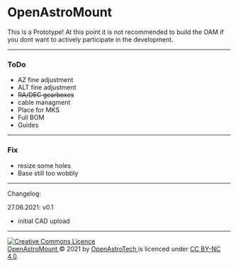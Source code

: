 # OpenAstroMount

This is a Prototype! At this point it is not recommended to build the OAM if you dont want to actively participate in the development. 


---
### ToDo
- AZ fine adjustment
- ALT fine adjustment
- ~~RA/DEC gearboxes~~
- cable managment
- Place for MKS
- Full BOM
- Guides

---
### Fix
- resize some holes
- Base still too wobbly

---
Changelog:

27.06.2021:  v0.1
 - initial CAD upload

---

<a rel="license" href="http://creativecommons.org/licenses/by-nc/4.0/"><img alt="Creative Commons Licence" style="border-width:0" src="https://i.creativecommons.org/l/by-nc/4.0/88x31.png" /></a><br /> <a href="https://github.com/OpenAstroTech/OpenAstroMount"> OpenAstroMount </a> &copy; 2021 by <a href="https://github.com/OpenAstroTech">OpenAstroTech </a> is licenced under <a rel="license" href="http://creativecommons.org/licenses/by-nc/4.0/">CC BY-NC 4.0</a>.